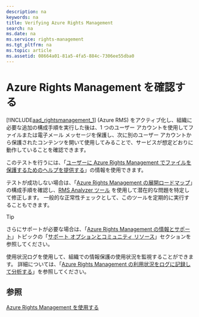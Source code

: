 ```yaml
---
description: na
keywords: na
title: Verifying Azure Rights Management
search: na
ms.date: na
ms.service: rights-management
ms.tgt_pltfrm: na
ms.topic: article
ms.assetid: 08664a01-81a5-4fa5-884c-7306ee55dba0
---
```

# Azure Rights Management を確認する
[!INCLUDE[aad_rightsmanagement_1](../Token/aad_rightsmanagement_1_md.md)] (Azure RMS) をアクティブ化し、組織に必要な追加の構成手順を実行した後は、1 つのユーザー アカウントを使用してファイルまたは電子メール メッセージを保護し、次に別のユーザー アカウントから保護されたコンテンツを開いて使用してみることで、サービスが想定どおりに動作していることを確認できます。

このテストを行うには、「[ユーザーに Azure Rights Management でファイルを保護するためのヘルプを提供する](../Topic/Helping_Users_to_Protect_Files_by_Using_Azure_Rights_Management.md)」の情報を使用できます。

テストが成功しない場合は、「[Azure Rights Management の展開ロードマップ](../Topic/Azure_Rights_Management_Deployment_Roadmap.md)」の構成手順を確認し、[RMS Analyzer ツール](http://www.microsoft.com/en-us/download/details.aspx?id=46437) を使用して潜在的な問題を特定して修正します。 一般的な正常性チェックとして、このツールを定期的に実行することもできます。

> [!TIP]
> さらにサポートが必要な場合は、「[Azure Rights Management の情報とサポート](../Topic/Information_and_Support_for_Azure_Rights_Management.md)」トピックの「[サポート オプションとコミュニティ リソース](../Topic/Information_and_Support_for_Azure_Rights_Management.md#BKMK_SupportOptions)」セクションを参照してください。

使用状況ログを使用して、組織での情報保護の使用状況を監視することができます。 詳細については、「[Azure Rights Management の利用状況をログに記録して分析する](../Topic/Logging_and_Analyzing_Azure_Rights_Management_Usage.md)」を参照してください。

## 参照
[Azure Rights Management を使用する](../Topic/Using_Azure_Rights_Management.md)

